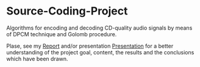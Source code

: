 # Source-Coding-Project
Algorithms for encoding and decoding CD-quality audio signals by means of DPCM technique and Golomb procedure.


Plase, see my [Report](docs/Report_SC.pdf) and/or presentation [Presentation](docs/Presentation_SC.pptx) for a better understanding of the project goal, content, the results and the conclusions which have been drawn.

